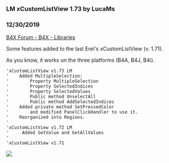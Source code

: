 ###  LM xCustomListView 1.73 by LucaMs
### 12/30/2019
[B4X Forum - B4X - Libraries](https://www.b4x.com/android/forum/threads/106070/)

Some features added to the last Erel's xCustomListView (v. 1.71).  
  
As you know, it works on the three platforms (B4A, B4J, B4i).  
  

```B4X
'xCustomListView v1.73 LM  
'    Added MultipleSelection:  
'        Property MultipleSelection  
'        Property SelectedIndices  
'        Property SelectedValues  
'        Public method UnselectAll  
'        Public method AddSelectedIndices  
'    Added private method SetPressedColor  
'        and modified PanelClickHandler to use it.  
'    Reorganized into Regions.  
'  
'xCustomListView v1.72 LM  
'     Added SetValue and GetAllValues  
'  
'xCustomListView v1.71
```

  
  
![](https://www.b4x.com/android/forum/attachments/86934)